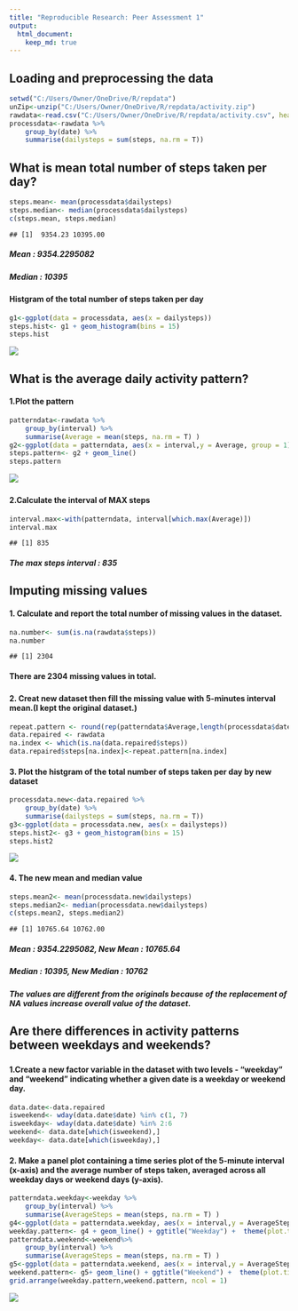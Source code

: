 ```yaml
---
title: "Reproducible Research: Peer Assessment 1"
output: 
  html_document:
    keep_md: true
---
```



## Loading and preprocessing the data

```r
setwd("C:/Users/Owner/OneDrive/R/repdata")
unZip<-unzip("C:/Users/Owner/OneDrive/R/repdata/activity.zip")
rawdata<-read.csv("C:/Users/Owner/OneDrive/R/repdata/activity.csv", header = T, sep = ",")
processdata<-rawdata %>%
    group_by(date) %>%
    summarise(dailysteps = sum(steps, na.rm = T))
```

## What is mean total number of steps taken per day?

```r
steps.mean<- mean(processdata$dailysteps)
steps.median<- median(processdata$dailysteps)
c(steps.mean, steps.median)
```

```
## [1]  9354.23 10395.00
```
##### Mean : 9354.2295082
##### Median : 10395
###
#### Histgram of the total number of steps taken per day

```r
g1<-ggplot(data = processdata, aes(x = dailysteps))
steps.hist<- g1 + geom_histogram(bins = 15)
steps.hist
```

![](PA1_template_files/figure-html/unnamed-chunk-3-1.png)<!-- -->

## What is the average daily activity pattern?
#### 1.Plot the pattern

```r
patterndata<-rawdata %>%
    group_by(interval) %>%
    summarise(Average = mean(steps, na.rm = T) )
g2<-ggplot(data = patterndata, aes(x = interval,y = Average, group = 1))
steps.pattern<- g2 + geom_line()
steps.pattern
```

![](PA1_template_files/figure-html/unnamed-chunk-4-1.png)<!-- -->
### 
#### 2.Calculate the interval of MAX steps

```r
interval.max<-with(patterndata, interval[which.max(Average)])
interval.max
```

```
## [1] 835
```
##### The max steps interval : 835

## Imputing missing values

#### 1. Calculate and report the total number of missing values in the dataset.

```r
na.number<- sum(is.na(rawdata$steps))
na.number
```

```
## [1] 2304
```
#### There are 2304 missing values in total.
###
#### 2. Creat new dataset then fill the missing value with 5-minutes interval mean.(I kept the original dataset.)

```r
repeat.pattern <- round(rep(patterndata$Average,length(processdata$date)))
data.repaired <- rawdata
na.index <- which(is.na(data.repaired$steps))
data.repaired$steps[na.index]<-repeat.pattern[na.index]
```
#### 3. Plot the histgram of the total number of steps taken per day by new dataset

```r
processdata.new<-data.repaired %>%
    group_by(date) %>%
    summarise(dailysteps = sum(steps, na.rm = T))
g3<-ggplot(data = processdata.new, aes(x = dailysteps))
steps.hist2<- g3 + geom_histogram(bins = 15)
steps.hist2
```

![](PA1_template_files/figure-html/unnamed-chunk-8-1.png)<!-- -->
#### 4. The new mean and median value

```r
steps.mean2<- mean(processdata.new$dailysteps)
steps.median2<- median(processdata.new$dailysteps)
c(steps.mean2, steps.median2)
```

```
## [1] 10765.64 10762.00
```
##### Mean : 9354.2295082, New Mean : 10765.64
##### Median : 10395, New Median : 10762
###
##### The values are different from the originals because of the replacement of NA values increase overall value of the dataset.

## Are there differences in activity patterns between weekdays and weekends?
###
#### 1.Create a new factor variable in the dataset with two levels - “weekday” and “weekend” indicating whether a given date is a weekday or weekend day.

```r
data.date<-data.repaired
isweekend<- wday(data.date$date) %in% c(1, 7)
isweekday<- wday(data.date$date) %in% 2:6
weekend<- data.date[which(isweekend),]
weekday<- data.date[which(isweekday),]
```
#### 2. Make a panel plot containing a time series plot of the 5-minute interval (x-axis) and the average number of steps taken, averaged across all weekday days or weekend days (y-axis). 

```r
patterndata.weekday<-weekday %>%
    group_by(interval) %>%
    summarise(AverageSteps = mean(steps, na.rm = T) )
g4<-ggplot(data = patterndata.weekday, aes(x = interval,y = AverageSteps, group = 1))
weekday.pattern<- g4 + geom_line() + ggtitle("Weekday") +  theme(plot.title = element_text(hjust = 0.5))
patterndata.weekend<-weekend%>%
    group_by(interval) %>%
    summarise(AverageSteps = mean(steps, na.rm = T) )
g5<-ggplot(data = patterndata.weekend, aes(x = interval,y = AverageSteps, group = 1))
weekend.pattern<- g5+ geom_line() + ggtitle("Weekend") +  theme(plot.title = element_text(hjust = 0.5))
grid.arrange(weekday.pattern,weekend.pattern, ncol = 1)
```

![](PA1_template_files/figure-html/unnamed-chunk-11-1.png)<!-- -->
